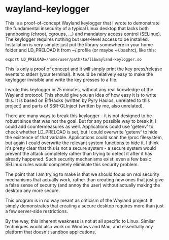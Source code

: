 wayland-keylogger
=================

This is a proof-of-concept Wayland keylogger that I wrote to demonstrate the fundamental insecurity of a typical Linux desktop that lacks both sandboxing (chroot, cgroups, ...) and mandatory access control (SELinux). The keylogger requires nothing but user-level access to be installed. Installation is very simple: just put the library somewhere in your home folder and LD_PRELOAD it from ~/.profile (or maybe ~/.bashrc), like this:

    export LD_PRELOAD=/home/user/path/to/libwayland-keylogger.so

This is only a proof of concept and it will simply print the key press/release events to stderr (your terminal). It would be relatively easy to make the keylogger invisible and write the key presses to a file.

I wrote this keylogger in 75 minutes, without any real knowledge of the Wayland protocol. This should give you an idea of how easy it is to write this. It is based on ElfHacks (written by Pyry Haulos, unrelated to this project) and parts of SSR-GLInject (written by me, also unrelated).

There are many ways to break this keylogger - it is not designed to be robust since that was not the goal. But for any possible way to break it, I could add countermeasures as well. Applications could use 'getenv' to check whether LD_PRELOAD is set, but I could overwrite 'getenv' to hide the existence of that variable. Applications could scan the /proc filesystem, but again I could overwrite the relevant system functions to hide it. I think it's pretty clear that this is not a secure system - a secure system would prevent the attack completely rather than trying to detect it after it has already happened. Such security mechanisms exist: even a few basic SELinux rules would completely eliminate this security problem.

The point that I am trying to make is that we should focus on *real* security mechanisms that actually *work*, rather than creating new ones that just give a false sense of security (and annoy the user) without actually making the desktop any more secure.

This program is in no way meant as criticism of the Wayland project. It simply demonstrates that creating a secure desktop requires more than just a few server-side restrictions.

By the way, this inherent weakness is not at all specific to Linux. Similar techniques would also work on Windows and Mac, and essentially any platform that doesn't sandbox applications.
